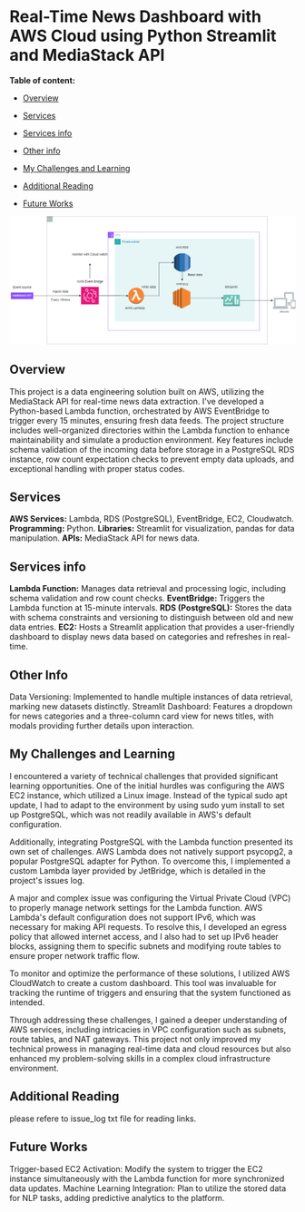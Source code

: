 # Real-Time News Dashboard with AWS Cloud using Python Streamlit and MediaStack API

**Table of content:**
 - [Overview](#item-one)

 - [Services](#item-two)

 - [Services info](#item-three)

 - [Other info](#item-four)

 - [My Challenges and Learning](#item-five)

 - [Additional Reading](#item-six)

 - [Future Works](#item-seven)


![alt text](architecture.png)

<a id="item-one"></a>

## Overview
This project is a data engineering solution built on AWS, utilizing the MediaStack API for real-time news data extraction. I've developed a Python-based Lambda function, orchestrated by AWS EventBridge to trigger every 15 minutes, ensuring fresh data feeds. The project structure includes well-organized directories within the Lambda function to enhance maintainability and simulate a production environment. Key features include schema validation of the incoming data before storage in a PostgreSQL RDS instance, row count expectation checks to prevent empty data uploads, and exceptional handling with proper status codes.


<a id="item-two"></a>

## Services
**AWS Services:** Lambda, RDS (PostgreSQL), EventBridge, EC2, Cloudwatch. 
**Programming:** Python.
**Libraries:** Streamlit for visualization, pandas for data manipulation.
**APIs:** MediaStack API for news data.


<a id="item-three"></a>

## Services info
**Lambda Function:** Manages data retrieval and processing logic, including schema validation and row count checks.
**EventBridge:** Triggers the Lambda function at 15-minute intervals.
**RDS (PostgreSQL):** Stores the data with schema constraints and versioning to distinguish between old and new data entries.
**EC2:** Hosts a Streamlit application that provides a user-friendly dashboard to display news data based on categories and refreshes in real-time.


<a id="item-four"></a>

## Other Info
Data Versioning: Implemented to handle multiple instances of data retrieval, marking new datasets distinctly.
Streamlit Dashboard: Features a dropdown for news categories and a three-column card view for news titles, with modals providing further details upon interaction.


<a id="item-five"></a>

## My Challenges and Learning
I encountered a variety of technical challenges that provided significant learning opportunities. One of the initial hurdles was configuring the AWS EC2 instance, which utilized a Linux image. Instead of the typical sudo apt update, I had to adapt to the environment by using sudo yum install to set up PostgreSQL, which was not readily available in AWS's default configuration.

Additionally, integrating PostgreSQL with the Lambda function presented its own set of challenges. AWS Lambda does not natively support psycopg2, a popular PostgreSQL adapter for Python. To overcome this, I implemented a custom Lambda layer provided by JetBridge, which is detailed in the project's issues log.

A major and complex issue was configuring the Virtual Private Cloud (VPC) to properly manage network settings for the Lambda function. AWS Lambda's default configuration does not support IPv6, which was necessary for making API requests. To resolve this, I developed an egress policy that allowed internet access, and I also had to set up IPv6 header blocks, assigning them to specific subnets and modifying route tables to ensure proper network traffic flow.

To monitor and optimize the performance of these solutions, I utilized AWS CloudWatch to create a custom dashboard. This tool was invaluable for tracking the runtime of triggers and ensuring that the system functioned as intended.

Through addressing these challenges, I gained a deeper understanding of AWS services, including intricacies in VPC configuration such as subnets, route tables, and NAT gateways. This project not only improved my technical prowess in managing real-time data and cloud resources but also enhanced my problem-solving skills in a complex cloud infrastructure environment.

<a id="item-six"></a>

## Additional Reading
please refere to issue_log txt file for reading links.

<a id="item-seven"></a>

## Future Works
Trigger-based EC2 Activation: Modify the system to trigger the EC2 instance simultaneously with the Lambda function for more synchronized data updates.
Machine Learning Integration: Plan to utilize the stored data for NLP tasks, adding predictive analytics to the platform.